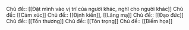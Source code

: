 Chủ đề:: [[Đặt mình vào vị trí của người khác, nghĩ cho người khác]]
Chủ đề:: [[Cảm xúc]]
Chủ đề:: [[Định kiến]], [[Lăng mạ]] 
Chủ đề:: [[Đạo đức]]
Chủ đề:: [[Tổn thương]]
Chủ đề:: [[Tôn trọng]]
Chủ đề:: [[Biếm họa]]
